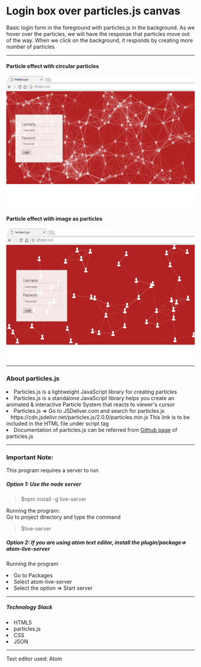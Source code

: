 # Login box over particles.js canvas
Basic login form in the foreground with particles.js in the background. As we hover over the particles, we will have the response that particles move out of the way. When we click on the background, it responds by creating more number of particles
<hr>
<p>
<h4>Particle effect with circular particles</h4>
  <img src="https://github.com/patilankita79/LoginBoxOverParticleJSCanvas/blob/master/Screenshot/LoginBoxOverParticlesJS.png" width="550" height="350"/>
  <h4>Particle effect with image as particles</h4>
  <img src="https://github.com/patilankita79/LoginBoxOverParticleJSCanvas/blob/master/Screenshot/ImageAsAParticle.png" width="550" height="350"/>
</p>
<hr>
<h3>About particles.js </h3>
<li>Particles.js is a lightweight JavaScript library for creating particles</li>
<li>Particles.js is a standalone JavaScript library helps you create an animated & interactive Particle System that reacts to viewer's cursor</li>
<li>Particles.js => Go to JSDeliver.com and search for particles.js<br/>
 &nbsp;&nbsp; https://cdn.jsdelivr.net/particles.js/2.0.0/particles.min.js This link is to be included in the HTML file under script tag</li>
 <li>Documentation of particles.js can be referred from <a href="https://github.com/VincentGarreau/particles.js/">Github page</a> of particles.js </li>
 <hr>
 <h3>Important Note:</h3>
 This program requires a server to run
 
<h5>Option 1: Use the node server</h5>

<blockquote>$npm install -g live-server</blockquote>

Running the program:<br>
Go to project directory and type the command
<blockquote>$live-server</blockquote>

<h5>Option 2: If you are using atom text editor, install the plugin/package=> atom-live-server</h5>

Running the program<br/>

<li>Go to Packages </li>
<li>Select atom-live-server</li>
<li>Select the option => Start server</li>
<hr>
<h5>Technology Stack </h5>
<li>HTML5</li>
<li>particles.js</li>
<li>CSS</li>
<li>JSON</li>
<hr>
Text editor used: Atom

